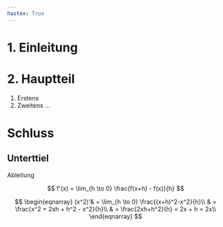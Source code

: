 ```yaml
---
hastex: True
---
```


# 1. Einleitung

# 2. Hauptteil

1. Erstens
2. Zweitens ...

# Schluss

## Unterttiel

Ableitung

$$
f'(x) = \lim_{h \to 0} \frac{f(x+h) - f(x)}{h}
$$

$$
\begin{eqnarray}
(x^2)'& = \lim_{h \to 0} \frac{(x+h)^2-x^2}{h}\\
& = \frac{x^2 + 2xh + h^2 - x^2}{h}\\
& = \frac{2xh+h^2}{h} = 2x + h = 2x\\
\end{eqnarray}
$$
